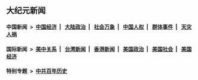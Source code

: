 ## 大纪元新闻

#### 中国新闻 &nbsp;>&nbsp; [中国经济](indexes/ncid283/README.md?09042045) &nbsp;| &nbsp; [大陆政治](indexes/ncid277/README.md?09042045) &nbsp;| &nbsp; [社会万象](indexes/ncid282/README.md?09042045) &nbsp;| &nbsp; [中国人权](indexes/ncid278/README.md?09042045) &nbsp;| &nbsp; [群体事件](indexes/ncid279/README.md?09042045) &nbsp;| &nbsp; [天灾人祸](indexes/ncid280/README.md?09042045)

#### 国际新闻 &nbsp;>&nbsp; [美中关系](indexes/nf1412576/README.md?09042045) &nbsp;| &nbsp; [台湾新闻](indexes/ncid1349361/README.md?09042045) &nbsp;| &nbsp; [香港新闻](indexes/ncid1349362/README.md?09042045) &nbsp;| &nbsp; [美国政治](indexes/ncid1078159/README.md?09042045) &nbsp;| &nbsp; [美国社会](indexes/ncid1078160/README.md?09042045) &nbsp;| &nbsp; [美国经济](indexes/ncid1078158/README.md?09042045)

#### 特别专题 &nbsp;>&nbsp; [中共百年历史](https://github.com/easy2view/epoch-special/blob/master/README.md?09042045)  
